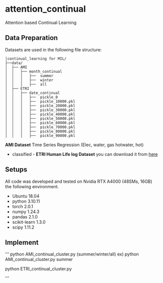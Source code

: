 # attention_continual
Attention based Continual Learning



## Data Preparation

Datasets are used in the following file structure:

```
│continual_learning for MIL/
├──data/
│  ├── AMI
│  │   ├── month_continual
│  │   │   ├──  summer
│  │   │   ├──  winter
│  │   │   ├──  all
│  ├── ETRI
│  │   ├── date_continual
│  │   │   ├──  pickle_0
│  │   │   ├──  pickle_10000.pkl
│  │   │   ├──  pickle_20000.pkl
│  │   │   ├──  pickle_30000.pkl
│  │   │   ├──  pickle_40000.pkl
│  │   │   ├──  pickle_50000.pkl
│  │   │   ├──  pickle_60000.pkl
│  │   │   ├──  pickle_70000.pkl
│  │   │   ├──  pickle_80000.pkl
│  │   │   ├──  pickle_90000.pkl
```


**AMI Dataset**
Time Series Regression (Elec, water, gas hotwater, hot)
- classified - 
**ETRI Human Life log Dataset**
you can download it from [here](https://nanum.etri.re.kr/share/schung1/ETRILifelogDataset2020?lang=ko_KR)


## Setups

All code was developed and tested on Nvidia RTX A4000 (48SMs, 16GB) the following environment.
- Ubuntu 18.04
- python 3.10.11
- torch 2.0.1
- numpy 1.24.3
- pandas 2.1.0
- scikit-learn 1.3.0
- scipy 1.11.2

## Implement

'''
python AMI_continual_cluster.py (summer/winter/all)
ex) python AMI_continual_cluster.py summer 

python ETRI_continual_cluster.py 

'''